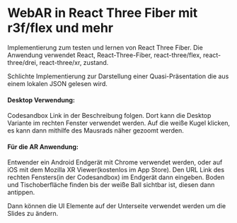 # WebAR in React Three Fiber mit r3f/flex und mehr
Implementierung zum testen und lernen von React Three Fiber.
Die Anwendung verwendet React, React-Three-Fiber, react-three/flex, react-three/drei, react-three/xr, zustand.

Schlichte Implementierung zur Darstellung einer Quasi-Präsentation die aus einem lokalen JSON gelesen wird.

#### Desktop Verwendung:
Codesandbox Link in der Beschreibung folgen. Dort kann die Desktop Variante im rechten Fenster verwendet werden. Auf die weiße Kugel klicken, es kann dann mithilfe des Mausrads näher gezoomt werden. 

#### Für die AR Anwendung: 
Entwender ein Android Endgerät mit Chrome verwendet werden, oder auf iOS mit dem Mozilla XR Viewer(kostenlos im App Store). Den URL Link des rechten Fensters(in der Codesandbox) im Endgerät dann eingeben. Boden und Tischoberfläche finden bis der weiße Ball sichtbar ist, diesen dann antippen. 

Dann können die UI Elemente auf der Unterseite verwendet werden um die Slides zu ändern.

